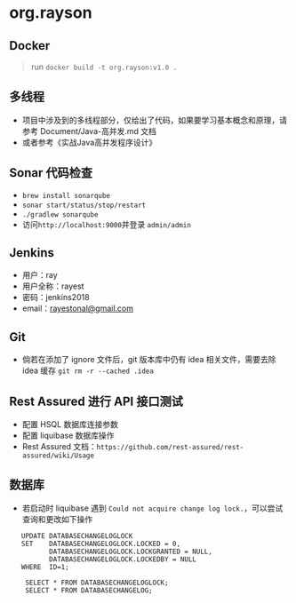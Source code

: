 # org.rayson

## Docker
> run `docker build -t org.rayson:v1.0 .`

## 多线程
* 项目中涉及到的多线程部分，仅给出了代码，如果要学习基本概念和原理，请参考 Document/Java-高并发.md 文档
* 或者参考《实战Java高并发程序设计》

## Sonar 代码检查
* `brew install sonarqube`
* `sonar start/status/stop/restart`
* `./gradlew sonarqube`
* 访问`http://localhost:9000`并登录 `admin/admin`

## Jenkins
* 用户：ray
* 用户全称：rayest
* 密码：jenkins2018
* email：rayestonal@gmail.com

## Git
* 倘若在添加了 ignore 文件后，git 版本库中仍有 idea 相关文件，需要去除 idea 缓存 `git rm -r --cached .idea`

## Rest Assured 进行 API 接口测试
* 配置 HSQL 数据库连接参数
* 配置 liquibase 数据库操作
* Rest Assured 文档：`https://github.com/rest-assured/rest-assured/wiki/Usage`


## 数据库
* 若启动时 liquibase 遇到 `Could not acquire change log lock.`，可以尝试查询和更改如下操作

``` 
   UPDATE DATABASECHANGELOGLOCK
   SET    DATABASECHANGELOGLOCK.LOCKED = 0,
          DATABASECHANGELOGLOCK.LOCKGRANTED = NULL,
          DATABASECHANGELOGLOCK.LOCKEDBY = NULL
   WHERE  ID=1;
```
```
    SELECT * FROM DATABASECHANGELOGLOCK;
    SELECT * FROM DATABASECHANGELOG;
```